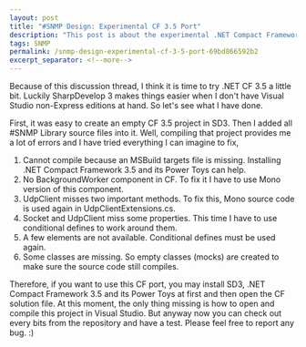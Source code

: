 ```yaml
---
layout: post
title: "#SNMP Design: Experimental CF 3.5 Port"
description: "This post is about the experimental .NET Compact Framework 3.5 port of #SNMP Library."
tags: SNMP
permalink: /snmp-design-experimental-cf-3-5-port-69bd866592b2
excerpt_separator: <!--more-->
---
```

Because of this discussion thread, I think it is time to try .NET CF 3.5 a little bit. Luckily SharpDevelop 3 makes things easier when I don't have Visual Studio non-Express editions at hand. So let's see what I have done.
<!--more-->

First, it was easy to create an empty CF 3.5 project in SD3. Then I added all #SNMP Library source files into it. Well, compiling that project provides me a lot of errors and I have tried everything I can imagine to fix,

1. Cannot compile because an MSBuild targets file is missing. Installing .NET Compact Framework 3.5 and its Power Toys can help.
1. No BackgroundWorker component in CF. To fix it I have to use Mono version of this component.
1. UdpClient misses two important methods. To fix this, Mono source code is used again in UdpClientExtensions.cs.
1. Socket and UdpClient miss some properties. This time I have to use conditional defines to work around them.
1. A few elements are not available. Conditional defines must be used again.
1. Some classes are missing. So empty classes (mocks) are created to make sure the source code still compiles.

Therefore, if you want to use this CF port, you may install SD3, .NET Compact Framework 3.5 and its Power Toys at first and then open the CF solution file. At this moment, the only thing missing is how to open and compile this project in Visual Studio. But anyway now you can check out every bits from the repository and have a test. Please feel free to report any bug. :)
